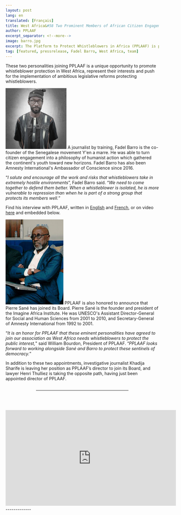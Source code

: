 ```yaml
---
layout: post
lang: en
translated: [Français]
title: West Africa&#58 Two Prominent Members of African Citizen Engagement Join PPLAAF
author: PPLAAF
excerpt_separator: <!--more-->
image: barro.jpg
excerpt: The Platform to Protect Whistleblowers in Africa (PPLAAF) is proud to welcome Fadel Barro and Pierre Sané
tag: [featured, pressrelease, Fadel Barro, West Africa, team]
---
```





These two personalities joining PPLAAF is a unique opportunity to promote whistleblower protection in West Africa, represent their interests and push for the implementation of ambitious legislative reforms protecting whistleblowers.

<img class="img-responsive img-right" src="/assets/images/posts/barro.jpg" style="height:200px;"> A journalist by training, Fadel Barro is the co-founder of the Senegalese movement Y'en a marre. He was able to turn citizen engagement into a philosophy of humanist action which gathered the continent's youth toward new horizons. Fadel Barro has also been Amnesty International's Ambassador of Conscience since 2016.

“_I salute and encourage all the work and risks that whistleblowers take in extremely hostile environments_”, Fadel Barro said. “_We need to come together to defend them better. When a whistleblower is isolated, he is more vulnerable to repression than when he is part of a strong group that protects its members well._”

Find his interview with PPLAAF, written in [English](/2020/04/20/barro_interview.html) and [French](/fr/2020/04/20/barro_interview.html), or on video [here](https://www.youtube.com/watch?v=WbypoaYkj5U) and embedded below.

<img class="img-responsive img-right" src="/assets/images/management/sane.jpg" style="height:280px;"> PPLAAF is also honored to announce that Pierre Sané has joined its Board. Pierre Sané is the founder and president of the Imagine Africa Institute. He was UNESCO's Assistant Director-General for Social and Human Sciences from 2001 to 2010, and Secretary-General of Amnesty International from 1992 to 2001. 

“_It is an honor for PPLAAF that these eminent personalities have agreed to join our association as West Africa needs whistleblowers to protect the public interest,_" said William Bourdon, President of PPLAAF. “_PPLAAF looks forward to working alongside Sané and Barro to protect these sentinels of democracy._”

In addition to these two appointments, investigative journalist Khadija Sharife is leaving her position as PPLAAF’s director to join its Board, and lawyer Henri Thulliez is taking the opposite path, having just been appointed director of PPLAAF. 




<div style="margin-left:100px;margin-right:100px;margin-top:30px;margin-bottom:30px;"><hr></div>
<br /><br />
<iframe width="560" height="315" src="https://www.youtube.com/embed/WbypoaYkj5U" frameborder="0" allow="accelerometer; autoplay; encrypted-media; gyroscope; picture-in-picture" allowfullscreen></iframe>

<br />
-------------
<br />
<br />
<br />

